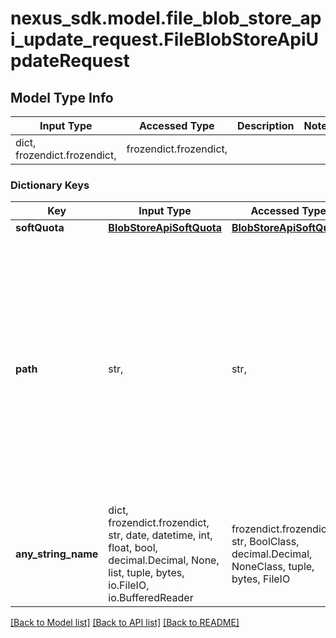 # nexus_sdk.model.file_blob_store_api_update_request.FileBlobStoreApiUpdateRequest

## Model Type Info

| Input Type                   | Accessed Type          | Description | Notes |
| ---------------------------- | ---------------------- | ----------- | ----- |
| dict, frozendict.frozendict, | frozendict.frozendict, |             |

### Dictionary Keys

| Key                 | Input Type                                                                                                                                  | Accessed Type                                                                           | Description                                                                                                                                                                                    | Notes      |
| ------------------- | ------------------------------------------------------------------------------------------------------------------------------------------- | --------------------------------------------------------------------------------------- | ---------------------------------------------------------------------------------------------------------------------------------------------------------------------------------------------- | ---------- |
| **softQuota**       | [**BlobStoreApiSoftQuota**](BlobStoreApiSoftQuota.md)                                                                                       | [**BlobStoreApiSoftQuota**](BlobStoreApiSoftQuota.md)                                   |                                                                                                                                                                                                | [optional] |
| **path**            | str,                                                                                                                                        | str,                                                                                    | The path to the blobstore contents. This can be an absolute path to anywhere on the system Nexus Repository Manager has access to or it can be a path relative to the sonatype-work directory. | [optional] |
| **any_string_name** | dict, frozendict.frozendict, str, date, datetime, int, float, bool, decimal.Decimal, None, list, tuple, bytes, io.FileIO, io.BufferedReader | frozendict.frozendict, str, BoolClass, decimal.Decimal, NoneClass, tuple, bytes, FileIO | any string name can be used but the value must be the correct type                                                                                                                             | [optional] |

[[Back to Model list]](../../README.md#documentation-for-models) [[Back to API list]](../../README.md#documentation-for-api-endpoints) [[Back to README]](../../README.md)
